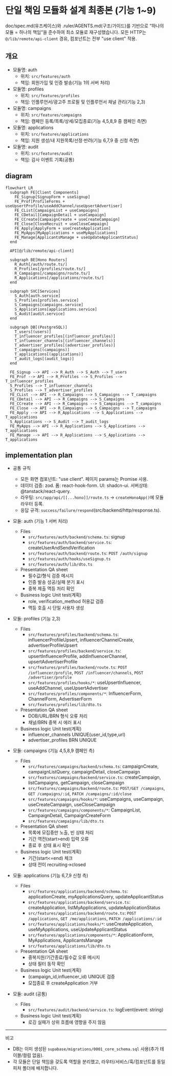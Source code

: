 # 단일 책임 모듈화 설계 최종본 (기능 1~9)

doc/spec.md(유즈케이스)와 .ruler/AGENTS.md(구조/가이드)를 기반으로 “하나의 모듈 = 하나의 책임”을 준수하여 최소 모듈로 재구성했습니다. 모든 HTTP는 `@/lib/remote/api-client` 경유, 컴포넌트는 전부 "use client" 적용.

## 개요
- 모듈명: auth
  - 위치: `src/features/auth`
  - 책임: 회원가입 및 인증 발송(기능 1의 서버 처리)
- 모듈명: profiles
  - 위치: `src/features/profiles`
  - 책임: 인플루언서/광고주 프로필 및 인플루언서 채널 관리(기능 2,3)
- 모듈명: campaigns
  - 위치: `src/features/campaigns`
  - 책임: 캠페인 등록/목록/상세/모집종료(기능 4,5,8,9 중 캠페인 측면)
- 모듈명: applications
  - 위치: `src/features/applications`
  - 책임: 지원 생성/내 지원목록/선정·반려(기능 6,7,9 중 신청 측면)
- 모듈명: audit
  - 위치: `src/features/audit`
  - 책임: 감사 이벤트 기록(공통)

## diagram
```mermaid
flowchart LR
  subgraph FE[Client Components]
    FE_Signup[SignupForm + useSignup]
    FE_Prof[ProfileForms + useUpsertProfile/useAddChannel/useUpsertAdvertiser]
    FE_CList[CampaignList + useCampaigns]
    FE_CDetail[CampaignDetail + useCampaign]
    FE_CCreate[CampaignCreate + useCreateCampaign]
    FE_Close[CloseRecruit + useCloseCampaign]
    FE_Apply[ApplyForm + useCreateApplication]
    FE_MyApps[MyApplications + useMyApplications]
    FE_Manage[ApplicantsManage + useUpdateApplicantStatus]
  end

  API[@/lib/remote/api-client]

  subgraph BE[Hono Routers]
    R_Auth[/auth/route.ts/]
    R_Profiles[/profiles/route.ts/]
    R_Campaigns[/campaigns/route.ts/]
    R_Applications[/applications/route.ts/]
  end

  subgraph SVC[Services]
    S_Auth[auth.service]
    S_Profiles[profiles.service]
    S_Campaigns[campaigns.service]
    S_Applications[applications.service]
    S_Audit[audit.service]
  end

  subgraph DB[(PostgreSQL)]
    T_users[(users)]
    T_influencer_profiles[(influencer_profiles)]
    T_influencer_channels[(influencer_channels)]
    T_advertiser_profiles[(advertiser_profiles)]
    T_campaigns[(campaigns)]
    T_applications[(applications)]
    T_audit_logs[(audit_logs)]
  end

  FE_Signup --> API --> R_Auth --> S_Auth --> T_users
  FE_Prof --> API --> R_Profiles --> S_Profiles --> T_influencer_profiles
  S_Profiles --> T_influencer_channels
  S_Profiles --> T_advertiser_profiles
  FE_CList --> API --> R_Campaigns --> S_Campaigns --> T_campaigns
  FE_CDetail --> API --> R_Campaigns --> S_Campaigns
  FE_CCreate --> API --> R_Campaigns --> S_Campaigns --> T_campaigns
  FE_Close --> API --> R_Campaigns --> S_Campaigns --> T_campaigns
  FE_Apply --> API --> R_Applications --> S_Applications --> T_applications
  S_Applications --> S_Audit --> T_audit_logs
  FE_MyApps --> API --> R_Applications --> S_Applications --> T_applications
  FE_Manage --> API --> R_Applications --> S_Applications --> T_applications
```

## implementation plan
- 공통 규칙
  - 모든 화면 컴포넌트: "use client". 페이지 params는 Promise 사용.
  - 데이터 검증: zod. 폼: react-hook-form. UI: shadcn-ui. 서버상태: @tanstack/react-query.
  - 라우팅: `src/app/api/[[...hono]]/route.ts` → `createHonoApp()`에 모듈 라우터 등록.
  - 응답 규격: `success/failure/respond`(src/backend/http/response.ts).

- 모듈: auth (기능 1 서버 처리)
  - Files
    - `src/features/auth/backend/schema.ts`: signup
    - `src/features/auth/backend/service.ts`: createUserAndSendVerification
    - `src/features/auth/backend/route.ts`: `POST /auth/signup`
    - `src/features/auth/hooks/useSignup.ts`
    - `src/features/auth/lib/dto.ts`
  - Presentation QA sheet
    - 필수값/형식 검증 메시지
    - 인증 발송 성공/실패 분기 표시
    - 중복 제출 멱등 처리 확인
  - Business logic Unit test(계획)
    - role, verification_method 허용값 검증
    - 멱등 호출 시 단일 사용자 생성

- 모듈: profiles (기능 2,3)
  - Files
    - `src/features/profiles/backend/schema.ts`: influencerProfileUpsert, influencerChannelCreate, advertiserProfileUpsert
    - `src/features/profiles/backend/service.ts`: upsertInfluencerProfile, addInfluencerChannel, upsertAdvertiserProfile
    - `src/features/profiles/backend/route.ts`: `POST /influencer/profile`, `POST /influencer/channels`, `POST /advertiser/profile`
    - `src/features/profiles/hooks/*`: useUpsertInfluencer, useAddChannel, useUpsertAdvertiser
    - `src/features/profiles/components/*`: InfluencerForm, ChannelForm, AdvertiserForm
    - `src/features/profiles/lib/dto.ts`
  - Presentation QA sheet
    - DOB/URL/BRN 형식 오류 처리
    - 채널/BRN 중복 시 에러 표시
  - Business logic Unit test(계획)
    - influencer_channels UNIQUE(user_id,type,url)
    - advertiser_profiles BRN UNIQUE

- 모듈: campaigns (기능 4,5,8,9 캠페인 측)
  - Files
    - `src/features/campaigns/backend/schema.ts`: campaignCreate, campaignListQuery, campaignDetail, closeCampaign
    - `src/features/campaigns/backend/service.ts`: createCampaign, listCampaigns, getCampaign, closeCampaign
    - `src/features/campaigns/backend/route.ts`: `POST/GET /campaigns`, `GET /campaigns/:id`, `PATCH /campaigns/:id/close`
    - `src/features/campaigns/hooks/*`: useCampaigns, useCampaign, useCreateCampaign, useCloseCampaign
    - `src/features/campaigns/components/*`: CampaignList, CampaignDetail, CampaignCreateForm
    - `src/features/campaigns/lib/dto.ts`
  - Presentation QA sheet
    - 목록에 모집중만 노출, 빈 상태 처리
    - 기간 역전(start>end) 입력 오류
    - 종료 후 상태 표시 확인
  - Business logic Unit test(계획)
    - 기간(start<=end) 체크
    - 상태 전이 recruiting→closed

- 모듈: applications (기능 6,7,9 신청 측)
  - Files
    - `src/features/applications/backend/schema.ts`: applicationCreate, myApplicationsQuery, updateApplicantStatus
    - `src/features/applications/backend/service.ts`: createApplication, listMyApplications, updateApplicationStatus
    - `src/features/applications/backend/route.ts`: `POST /applications`, `GET /me/applications`, `PATCH /applications/:id`
    - `src/features/applications/hooks/*`: useCreateApplication, useMyApplications, useUpdateApplicantStatus
    - `src/features/applications/components/*`: ApplicationForm, MyApplications, ApplicantsManage
    - `src/features/applications/lib/dto.ts`
  - Presentation QA sheet
    - 중복지원/기간종료/필수값 오류 메시지
    - 상태 필터 동작 확인
  - Business logic Unit test(계획)
    - (campaign_id,influencer_id) UNIQUE 검증
    - 모집종료 후 createApplication 거부

- 모듈: audit (공통)
  - Files
    - `src/features/audit/backend/service.ts`: logEvent(event: string)
  - Business logic Unit test(계획)
    - 로깅 실패가 상위 흐름에 영향을 주지 않음

---

비고
- DB는 이미 생성된 `supabase/migrations/0001_core_schema.sql` 사용(추가 테이블/컬럼 없음).
- 각 모듈은 단일 책임을 갖도록 역할을 분리했고, 라우터/서비스/훅/컴포넌트를 동일 피처 폴더에 배치합니다.
